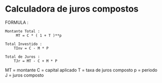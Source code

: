 # Calculadora de juros compostos

FORMULA :

    Montante Total :
         MT = C * ( 1 + T )**p
    
    Total Investido :
        TInv = C - M * P
    
    Total de Juros :
        TJr = MT - C + M * P

MT = montante
C = capital aplicado
T = taxa de juros composto
p = periodo
J = juros composto

